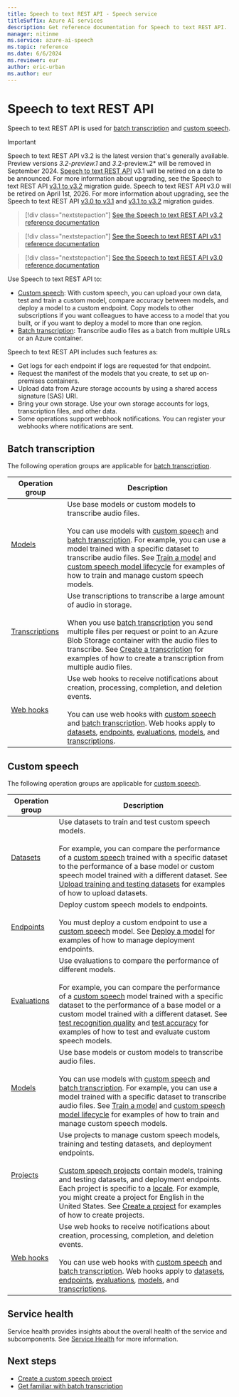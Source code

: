 ```yaml
---
title: Speech to text REST API - Speech service
titleSuffix: Azure AI services
description: Get reference documentation for Speech to text REST API.
manager: nitinme
ms.service: azure-ai-speech
ms.topic: reference
ms.date: 6/6/2024
ms.reviewer: eur
author: eric-urban
ms.author: eur
---
```


# Speech to text REST API

Speech to text REST API is used for [batch transcription](batch-transcription.md) and [custom speech](custom-speech-overview.md). 

> [!IMPORTANT]
> Speech to text REST API v3.2 is the latest version that's generally available. Preview versions *3.2-preview.1* and *3*.2-preview.2* will be removed in September 2024.
> [Speech to text REST API](rest-speech-to-text.md) v3.1 will be retired on a date to be announced. For more information about upgrading, see the Speech to text REST API [v3.1 to v3.2](migrate-v3-1-to-v3-2.md) migration guide.
> Speech to text REST API v3.0 will be retired on April 1st, 2026. For more information about upgrading, see the Speech to text REST API [v3.0 to v3.1](migrate-v3-0-to-v3-1.md) and [v3.1 to v3.2](migrate-v3-1-to-v3-2.md) migration guides.

> [!div class="nextstepaction"]
> [See the Speech to text REST API v3.2 reference documentation](/rest/api/speechtotext/operation-groups?view=rest-speechtotext-v3.2&preserve-view=true)

> [!div class="nextstepaction"]
> [See the Speech to text REST API v3.1 reference documentation](/rest/api/speechtotext/operation-groups?view=rest-speechtotext-v3.1&preserve-view=true)

> [!div class="nextstepaction"]
> [See the Speech to text REST API v3.0 reference documentation](/rest/api/speechtotext/operation-groups?view=rest-speechtotext-v3.0&preserve-view=true)

Use Speech to text REST API to:

- [Custom speech](custom-speech-overview.md): With custom speech, you can upload your own data, test and train a custom model, compare accuracy between models, and deploy a model to a custom endpoint. Copy models to other subscriptions if you want colleagues to have access to a model that you built, or if you want to deploy a model to more than one region.
- [Batch transcription](batch-transcription.md): Transcribe audio files as a batch from multiple URLs or an Azure container. 

Speech to text REST API includes such features as:

- Get logs for each endpoint if logs are requested for that endpoint.
- Request the manifest of the models that you create, to set up on-premises containers.
- Upload data from Azure storage accounts by using a shared access signature (SAS) URI.
- Bring your own storage. Use your own storage accounts for logs, transcription files, and other data.
- Some operations support webhook notifications. You can register your webhooks where notifications are sent.

## Batch transcription

The following operation groups are applicable for [batch transcription](batch-transcription.md).

| Operation group | Description |
|---------|---------|
| [Models](/rest/api/speechtotext/models) | Use base models or custom models to transcribe audio files.<br/><br/>You can use models with [custom speech](custom-speech-overview.md) and [batch transcription](batch-transcription.md). For example, you can use a model trained with a specific dataset to transcribe audio files. See [Train a model](how-to-custom-speech-train-model.md?pivots=rest-api) and [custom speech model lifecycle](how-to-custom-speech-model-and-endpoint-lifecycle.md?pivots=rest-api) for examples of how to train and manage custom speech models. |
| [Transcriptions](/rest/api/speechtotext/transcriptions) | Use transcriptions to transcribe a large amount of audio in storage.<br/><br/>When you use [batch transcription](batch-transcription.md) you send multiple files per request or point to an Azure Blob Storage container with the audio files to transcribe. See [Create a transcription](batch-transcription-create.md?pivots=rest-api) for examples of how to create a transcription from multiple audio files. |
| [Web hooks](/rest/api/speechtotext/web-hooks) | Use web hooks to receive notifications about creation, processing, completion, and deletion events.<br/><br/>You can use web hooks with [custom speech](custom-speech-overview.md) and [batch transcription](batch-transcription.md). Web hooks apply to [datasets](/rest/api/speechtotext/datasets), [endpoints](/rest/api/speechtotext/endpoints), [evaluations](/rest/api/speechtotext/evaluations), [models](/rest/api/speechtotext/models), and [transcriptions](/rest/api/speechtotext/transcriptions). |

## Custom speech

The following operation groups are applicable for [custom speech](custom-speech-overview.md). 

| Operation group | Description |
|---------|---------|
| [Datasets](/rest/api/speechtotext/datasets) | Use datasets to train and test custom speech models.<br/><br/>For example, you can compare the performance of a [custom speech](custom-speech-overview.md) trained with a specific dataset to the performance of a base model or custom speech model trained with a different dataset. See [Upload training and testing datasets](how-to-custom-speech-upload-data.md?pivots=rest-api) for examples of how to upload datasets. |
| [Endpoints](/rest/api/speechtotext/endpoints) | Deploy custom speech models to endpoints.<br/><br/>You must deploy a custom endpoint to use a [custom speech](custom-speech-overview.md) model. See [Deploy a model](how-to-custom-speech-deploy-model.md?pivots=rest-api) for examples of how to manage deployment endpoints.  |
| [Evaluations](/rest/api/speechtotext/evaluations) | Use evaluations to compare the performance of different models.<br/><br/>For example, you can compare the performance of a [custom speech](custom-speech-overview.md) model trained with a specific dataset to the performance of a base model or a custom model trained with a different dataset. See [test recognition quality](how-to-custom-speech-inspect-data.md?pivots=rest-api) and [test accuracy](how-to-custom-speech-evaluate-data.md?pivots=rest-api) for examples of how to test and evaluate custom speech models. |
| [Models](/rest/api/speechtotext/models) | Use base models or custom models to transcribe audio files.<br/><br/>You can use models with [custom speech](custom-speech-overview.md) and [batch transcription](batch-transcription.md). For example, you can use a model trained with a specific dataset to transcribe audio files. See [Train a model](how-to-custom-speech-train-model.md?pivots=rest-api) and [custom speech model lifecycle](how-to-custom-speech-model-and-endpoint-lifecycle.md?pivots=rest-api) for examples of how to train and manage custom speech models. |
| [Projects](/rest/api/speechtotext/projects) | Use projects to manage custom speech models, training and testing datasets, and deployment endpoints.<br/><br/>[Custom speech projects](custom-speech-overview.md) contain models, training and testing datasets, and deployment endpoints. Each project is specific to a [locale](language-support.md?tabs=stt). For example, you might create a project for English in the United States. See [Create a project](how-to-custom-speech-create-project.md?pivots=rest-api) for examples of how to create projects.|
| [Web hooks](/rest/api/speechtotext/web-hooks) | Use web hooks to receive notifications about creation, processing, completion, and deletion events.<br/><br/>You can use web hooks with [custom speech](custom-speech-overview.md) and [batch transcription](batch-transcription.md). Web hooks apply to [datasets](/rest/api/speechtotext/datasets), [endpoints](/rest/api/speechtotext/endpoints), [evaluations](/rest/api/speechtotext/evaluations), [models](/rest/api/speechtotext/models), and [transcriptions](/rest/api/speechtotext/transcriptions). |


## Service health

Service health provides insights about the overall health of the service and subcomponents. See [Service Health](/rest/api/speechtotext/service-health) for more information.


## Next steps

- [Create a custom speech project](how-to-custom-speech-create-project.md)
- [Get familiar with batch transcription](batch-transcription.md)

